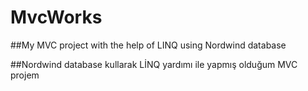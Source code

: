 # MvcWorks

##My MVC project with the help of LINQ using Nordwind database

##Nordwind database kullarak LİNQ yardımı ile yapmış olduğum MVC projem

